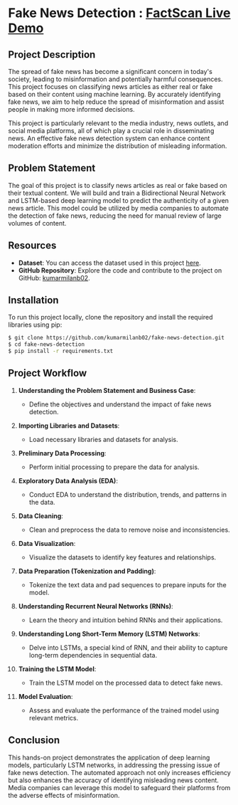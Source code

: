 # Fake News Detection : [FactScan Live Demo](https://factscan.streamlit.app/)

## Project Description

The spread of fake news has become a significant concern in today's society, leading to misinformation and potentially harmful consequences. This project focuses on classifying news articles as either real or fake based on their content using machine learning. By accurately identifying fake news, we aim to help reduce the spread of misinformation and assist people in making more informed decisions.

This project is particularly relevant to the media industry, news outlets, and social media platforms, all of which play a crucial role in disseminating news. An effective fake news detection system can enhance content moderation efforts and minimize the distribution of misleading information.

## Problem Statement

The goal of this project is to classify news articles as real or fake based on their textual content. We will build and train a Bidirectional Neural Network and LSTM-based deep learning model to predict the authenticity of a given news article. This model could be utilized by media companies to automate the detection of fake news, reducing the need for manual review of large volumes of content.

## Resources

- **Dataset**: You can access the dataset used in this project [here](https://www.kaggle.com/datasets/bhavikjikadara/fake-news-detection/data).
- **GitHub Repository**: Explore the code and contribute to the project on GitHub: [kumarmilanb02](https://github.com/kumarmilanb02).

## Installation

To run this project locally, clone the repository and install the required libraries using pip:

```bash
$ git clone https://github.com/kumarmilanb02/fake-news-detection.git
$ cd fake-news-detection
$ pip install -r requirements.txt
```

## Project Workflow

1. **Understanding the Problem Statement and Business Case**:
   - Define the objectives and understand the impact of fake news detection.

2. **Importing Libraries and Datasets**:
   - Load necessary libraries and datasets for analysis.

3. **Preliminary Data Processing**:
   - Perform initial processing to prepare the data for analysis.

4. **Exploratory Data Analysis (EDA)**:
   - Conduct EDA to understand the distribution, trends, and patterns in the data.

5. **Data Cleaning**:
   - Clean and preprocess the data to remove noise and inconsistencies.

6. **Data Visualization**:
   - Visualize the datasets to identify key features and relationships.

7. **Data Preparation (Tokenization and Padding)**:
   - Tokenize the text data and pad sequences to prepare inputs for the model.

8. **Understanding Recurrent Neural Networks (RNNs)**:
   - Learn the theory and intuition behind RNNs and their applications.

9. **Understanding Long Short-Term Memory (LSTM) Networks**:
   - Delve into LSTMs, a special kind of RNN, and their ability to capture long-term dependencies in sequential data.

10. **Training the LSTM Model**:
    - Train the LSTM model on the processed data to detect fake news.

11. **Model Evaluation**:
    - Assess and evaluate the performance of the trained model using relevant metrics.

## Conclusion

This hands-on project demonstrates the application of deep learning models, particularly LSTM networks, in addressing the pressing issue of fake news detection. The automated approach not only increases efficiency but also enhances the accuracy of identifying misleading news content. Media companies can leverage this model to safeguard their platforms from the adverse effects of misinformation.
